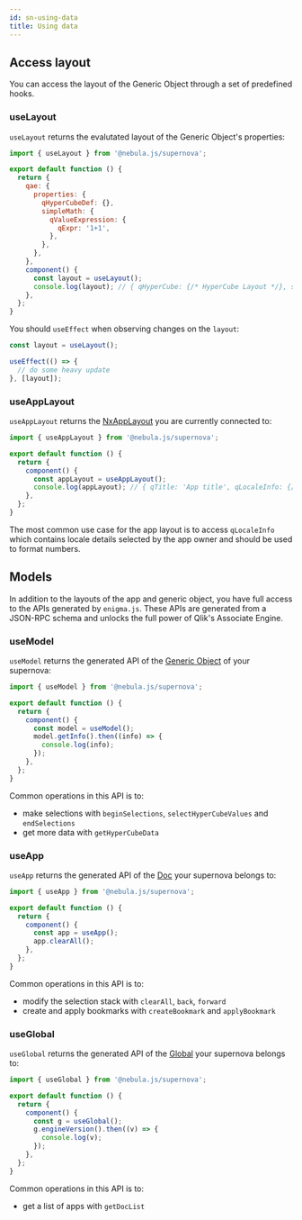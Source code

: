 ```yaml
---
id: sn-using-data
title: Using data
---
```


## Access layout

You can access the layout of the Generic Object through a set of predefined hooks.

### useLayout

`useLayout` returns the evalutated layout of the Generic Object's properties:

```js
import { useLayout } from '@nebula.js/supernova';

export default function () {
  return {
    qae: {
      properties: {
        qHyperCubeDef: {},
        simpleMath: {
          qValueExpression: {
            qExpr: '1+1',
          },
        },
      },
    },
    component() {
      const layout = useLayout();
      console.log(layout); // { qHyperCube: {/* HyperCube Layout */}, simpleMath: 2 }
    },
  };
}
```

You should `useEffect` when observing changes on the `layout`:

```js
const layout = useLayout();

useEffect(() => {
  // do some heavy update
}, [layout]);
```

### useAppLayout

`useAppLayout` returns the [NxAppLayout](https://core.qlik.com/services/qix-engine/apis/qix/definitions/#nxapplayout) you are currently connected to:

```js
import { useAppLayout } from '@nebula.js/supernova';

export default function () {
  return {
    component() {
      const appLayout = useAppLayout();
      console.log(appLayout); // { qTitle: 'App title', qLocaleInfo: {/* */ } }
    },
  };
}
```

The most common use case for the app layout is to access `qLocaleInfo` which contains locale details selected by the app owner and should be used to format numbers.

## Models

In addition to the layouts of the app and generic object, you have full access to the APIs generated by `enigma.js`. These APIs are generated from a JSON-RPC schema and unlocks the full power of Qlik's Associate Engine.

### useModel

`useModel` returns the generated API of the [Generic Object](https://core.qlik.com/services/qix-engine/apis/qix/genericobject/) of your supernova:

```js
import { useModel } from '@nebula.js/supernova';

export default function () {
  return {
    component() {
      const model = useModel();
      model.getInfo().then((info) => {
        console.log(info);
      });
    },
  };
}
```

Common operations in this API is to:

- make selections with `beginSelections`, `selectHyperCubeValues` and `endSelections`
- get more data with `getHyperCubeData`

### useApp

`useApp` returns the generated API of the [Doc](https://core.qlik.com/services/qix-engine/apis/qix/doc/) your supernova belongs to:

```js
import { useApp } from '@nebula.js/supernova';

export default function () {
  return {
    component() {
      const app = useApp();
      app.clearAll();
    },
  };
}
```

Common operations in this API is to:

- modify the selection stack with `clearAll`, `back`, `forward`
- create and apply bookmarks with `createBookmark` and `applyBookmark`

### useGlobal

`useGlobal` returns the generated API of the [Global](https://core.qlik.com/services/qix-engine/apis/qix/global/) your supernova belongs to:

```js
import { useGlobal } from '@nebula.js/supernova';

export default function () {
  return {
    component() {
      const g = useGlobal();
      g.engineVersion().then((v) => {
        console.log(v);
      });
    },
  };
}
```

Common operations in this API is to:

- get a list of apps with `getDocList`
